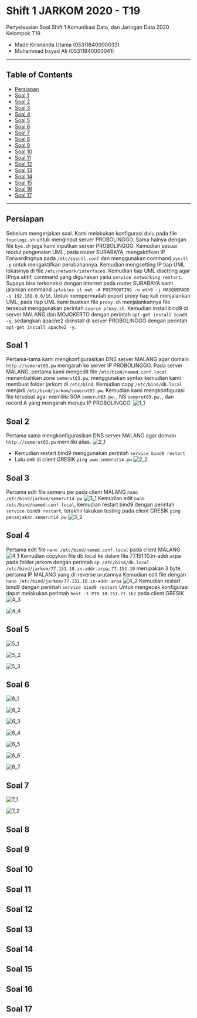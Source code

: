 # Shift 1 JARKOM 2020 - T19
Penyelesaian Soal Shift 1 Komunikasi Data, dan Jaringan Data 2020\
Kelompok T19
  * Made Krisnanda Utama (05311840000033)
  * Muhammad Irsyad Ali (05311840000041)


---
## Table of Contents
* [Persiapan](#persiapan-1)
* [Soal 1](#soal-2)
* [Soal 2](#soal-3)
* [Soal 3](#soal-4)
* [Soal 4](#soal-5)
* [Soal 5](#soal-6)
* [Soal 6](#soal-7)
* [Soal 7](#soal-8)
* [Soal 8](#soal-9)
* [Soal 9](#soal-10)
* [Soal 10](#soal-11)
* [Soal 11](#soal-12)
* [Soal 12](#soal-13)
* [Soal 13](#soal-14)
* [Soal 14](#soal-15)
* [Soal 15](#soal-16)
* [Soal 16](#soal-17)
* [Soal 17](#soal-18)
---

## Persiapan
   Sebelum mengerjakan soal. Kami melakukan konfigurasi dulu pada file ```topologi.sh``` untuk menginput server PROBOLINGGO. Sama halnya
dengan file ```bye.sh``` juga kami inputkan server PROBOLINGGO. Kemudian sesuai modul pengenalan UML, pada router SURABAYA, mengaktifkan
IP Forwardingnya pada ```/etc/sysctl.conf``` dan menggunakan command ```sysctl -p``` untuk mengaktifkan perubahannya. Kemudian mengsetting
IP tiap UML lokasinya di file ```/etc/network/interfaces```. Kemudian tiap UML disetting agar IPnya aktif, command yang digunakan yaitu
```service networking restart```. Supaya bisa terkoneksi dengan internet pada router SURABAYA kami jalankan command
```iptables it nat -A POSTROUTING -o eth0 -j MASQUERADE -s 192.168.0.0/16```. Untuk mempermudah export proxy tiap kali menjalankan UML,
pada tiap UML kami buatkan file ```proxy.sh``` menjalankannya file tersebut menggunakan perintah ```source proxy.sh```. Kemudian install
bind9 di server MALANG,dan MOJOKERTO dengan perintah ```apt-get install bind9 -y```, sedangkan apache2 diiinstall di server PROBOLINGGO
dengan perintah ```apt-get install apache2 -y```. 

## Soal 1
Pertama-tama kami mengkonfigurasikan DNS server MALANG agar domain ```http://semerut03.pw``` mengarah ke server IP PROBOLINGGO. Pada server MALANG, pertama kami mengedit file ```/etc/bind/named.conf.local``` menambahkan zone ```semerut03.pw```, menggunakan syntax kemudian kami membuat folder jarkom di ```/etc/bind```. Kemudian copy ```/etc/bind/db.local``` menjadi ```/etc/bind/jarkom/semerut03.pw```. Kemudian kami mengkonfigurasi file tersebut agar memiliki SOA ```semerut03.pw.```, NS ```semerut03.pw.```, dan record A yang mengarah menuju IP PROBOLINGGO.
![1_1](https://github.com/krisnanda59/Sif-Jarkom1/blob/main/dokum_no1%20-no7fixed/1_1install%20bind_1.png)
## Soal 2
Pertama sama mengkonfigurasikan DNS server MALANG agar domain ```http://semerut03.pw``` memiliki alias.
![2_1](https://github.com/krisnanda59/Sif-Jarkom1/blob/main/dokum_no1%20-no7fixed/2_1CNAME_alias_1.png)
- Kemudian restart bind9 menggunakan perintah ```service bind9 restart```
- Lalu cek di client GRESIK ```ping www.semerut14.pw```
![2_2](https://github.com/krisnanda59/Sif-Jarkom1/blob/main/dokum_no1%20-no7fixed/2_2CNAME_alias_1(berhasil%20ping%20di%20client).png)
## Soal 3
Pertama edit file semeru.pw pada client MALANG ```nano /etc/bind/jarkom/semerut14.pw```
![3_1](https://github.com/krisnanda59/Sif-Jarkom1/blob/main/dokum_no1%20-no7fixed/3_1.png)
Kemudian edit ```nano /etc/bind/named.conf.local```, kemudian restart bind9 dengan perintah ```service bind9 restart```, terakhir lakukan testing pada client GRESIK ```ping penanjakan.semerut14.pw```
![3_2](https://github.com/krisnanda59/Sif-Jarkom1/blob/main/dokum_no1%20-no7fixed/3_2.png)
## Soal 4
Pertama edit file ```nano /etc/bind/named.conf.local``` pada client MALANG
![4_1](https://github.com/krisnanda59/Sif-Jarkom1/blob/main/dokum_no1%20-no7fixed/4_1reverse%20DNS_1.png)
Kemudian copykan file db.local ke dalam file 77.151.10.in-addr.arpa pada folder jarkom dengan perintah ```cp /etc/bind/db.local /etc/bind/jarkom/77.151.10.in-addr.arpa```, ```77.151.10``` merupakan 3 byte pertama IP MALANG yang di-reverse urutannya
Kemudian edit file dengan ```nano /etc/bind/jarkom/77.151.10.in-addr.arpa```
![4_2](https://github.com/krisnanda59/Sif-Jarkom1/blob/main/dokum_no1%20-no7fixed/4_2reverse%20DNS_2(update%20di%20gresik).png)
Kemudian restart bind9 dengan perintah ```service bind9 restart```
Untuk mengecek konfigurasi dapat melakukan perintah ```host -t PTR 10.151.77.162``` pada client GRESIK
![4_3](https://github.com/krisnanda59/Sif-Jarkom1/blob/main/dokum_no1%20-no7fixed/4_3reverse%20DNS_3%20(error%20saat%20install%20DNS_UTILS).png)

![4_4](https://github.com/krisnanda59/Sif-Jarkom1/blob/main/dokum_no1%20-no7fixed/4_4reverse%20DNS_4(complit).png)

## Soal 5
![5_1](https://github.com/krisnanda59/Sif-Jarkom1/blob/main/dokum_no1%20-no7fixed/5_1DNS%20MASTER-SLAVE_1(master).png)

![5_2](https://github.com/krisnanda59/Sif-Jarkom1/blob/main/dokum_no1%20-no7fixed/5_2.png)

![5_3](https://github.com/krisnanda59/Sif-Jarkom1/blob/main/dokum_no1%20-no7fixed/5_3DNS%20MASTER-SLAVE_4(testing%20slave%20di%20gresik).png)

## Soal 6
![6_1](https://github.com/krisnanda59/Sif-Jarkom1/blob/main/dokum_no1%20-no7fixed/6_1Delegasi%20subdomain_%20konfigurasi%20di%20etc%20bind%20jarkom%20semerut19%20pada%20malang%20.png)

![6_2](https://github.com/krisnanda59/Sif-Jarkom1/blob/main/dokum_no1%20-no7fixed/6_2Delegasi%20subdomain_%20konfigurasi%20di%20named%20conf%20options_semerut19pw%20pada%20malang.png)

![6_3](https://github.com/krisnanda59/Sif-Jarkom1/blob/main/dokum_no1%20-no7fixed/6_3Delegasi%20subdomain_%20konfigurasi%20di%20named%20conf%20local_semerut19pw_pada%20malang_setelah%20diedit.png)

![6_4]()

![6_5](https://github.com/krisnanda59/Sif-Jarkom1/blob/main/dokum_no1%20-no7fixed/6_5Delegasi%20subdomain_%20konfigurasi%20di%20named%20conf%20local__%20pada%20mojokerto.png)

![6_6](https://github.com/krisnanda59/Sif-Jarkom1/blob/main/dokum_no1%20-no7fixed/6_6Delegasi%20subdomain_%20konfigurasi%20di%20etc%20bind%20delegasi%20GUNUNG%20semerut19%20pw_pada%20mojokerto.png)

![6_7](https://github.com/krisnanda59/Sif-Jarkom1/blob/main/dokum_no1%20-no7fixed/6_7Delegasi%20subdomain_%20pengetesan%20ping%20ke%20sub%20domain%20baru(gunung).png)

## Soal 7
![7_1](https://github.com/krisnanda59/Sif-Jarkom1/blob/main/dokum_no1%20-no7fixed/6_6Delegasi%20subdomain_%20konfigurasi%20di%20etc%20bind%20delegasi%20GUNUNG%20semerut19%20pw_pada%20mojokerto.png)

![7_2](https://github.com/krisnanda59/Sif-Jarkom1/blob/main/dokum_no1%20-no7fixed/7_2Delegasi%20subdomain_%20berhasil%20ping%20dari%20gresik%20kepada%20gunung%20semerut19%20%26%20naik%20gunung%20semeru%20t19.png)

## Soal 8

## Soal 9

## Soal 10

## Soal 11

## Soal 12

## Soal 13

## Soal 14

## Soal 15

## Soal 16

## Soal 17
